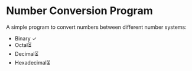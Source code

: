 # Number Conversion Program

A simple program to convert numbers between different number systems:
<ul>
    <li>Binary ✓</li> 
    <li>Octal⏳</li>
    <li>Decimal⏳</li>
    <li>Hexadecimal⏳</li>

</ul>